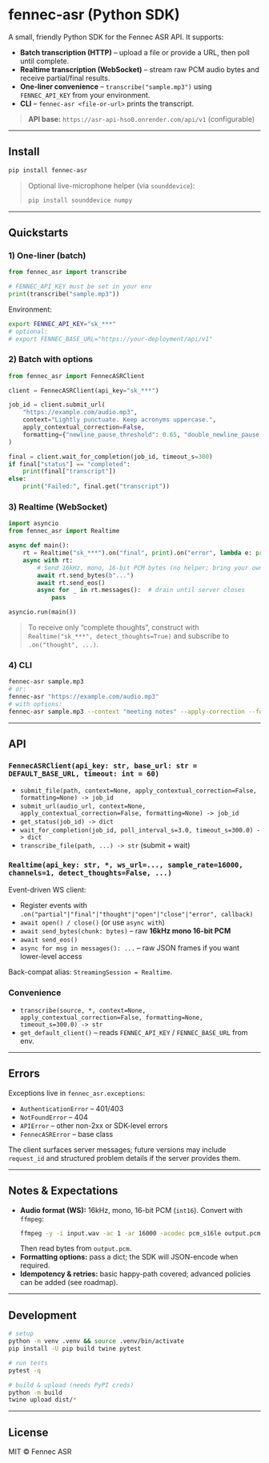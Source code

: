 # fennec-asr (Python SDK)

A small, friendly Python SDK for the Fennec ASR API. It supports:

- **Batch transcription (HTTP)** – upload a file or provide a URL, then poll until complete.
- **Realtime transcription (WebSocket)** – stream raw PCM audio bytes and receive partial/final results.
- **One-liner convenience** – `transcribe("sample.mp3")` using `FENNEC_API_KEY` from your environment.
- **CLI** – `fennec-asr <file-or-url>` prints the transcript.

> **API base:** `https://asr-api-hso0.onrender.com/api/v1` (configurable)

---

## Install

```bash
pip install fennec-asr
```

> Optional live-microphone helper (via `sounddevice`):
>
> ```bash
> pip install sounddevice numpy
> ```

---

## Quickstarts

### 1) One-liner (batch)

```python
from fennec_asr import transcribe

# FENNEC_API_KEY must be set in your env
print(transcribe("sample.mp3"))
```

Environment:

```bash
export FENNEC_API_KEY="sk_***"
# optional:
# export FENNEC_BASE_URL="https://your-deployment/api/v1"
```

### 2) Batch with options

```python
from fennec_asr import FennecASRClient

client = FennecASRClient(api_key="sk_***")

job_id = client.submit_url(
    "https://example.com/audio.mp3",
    context="Lightly punctuate. Keep acronyms uppercase.",
    apply_contextual_correction=False,
    formatting={"newline_pause_threshold": 0.65, "double_newline_pause_threshold": 0.7},
)

final = client.wait_for_completion(job_id, timeout_s=300)
if final["status"] == "completed":
    print(final["transcript"])
else:
    print("Failed:", final.get("transcript"))
```

### 3) Realtime (WebSocket)

```python
import asyncio
from fennec_asr import Realtime

async def main():
    rt = Realtime("sk_***").on("final", print).on("error", lambda e: print("ERR:", e))
    async with rt:
        # Send 16kHz, mono, 16-bit PCM bytes (no helper; bring your own frames)
        await rt.send_bytes(b"...")
        await rt.send_eos()
        async for _ in rt.messages():  # drain until server closes
            pass

asyncio.run(main())
```

> To receive only “complete thoughts”, construct with `Realtime("sk_***", detect_thoughts=True)`
> and subscribe to `.on("thought", ...)`.

### 4) CLI

```bash
fennec-asr sample.mp3
# or:
fennec-asr "https://example.com/audio.mp3"
# with options:
fennec-asr sample.mp3 --context "meeting notes" --apply-correction --formatting '{"newline_pause_threshold":0.65}'
```

---

## API

### `FennecASRClient(api_key: str, base_url: str = DEFAULT_BASE_URL, timeout: int = 60)`

- `submit_file(path, context=None, apply_contextual_correction=False, formatting=None) -> job_id`
- `submit_url(audio_url, context=None, apply_contextual_correction=False, formatting=None) -> job_id`
- `get_status(job_id) -> dict`
- `wait_for_completion(job_id, poll_interval_s=3.0, timeout_s=300.0) -> dict`
- `transcribe_file(path, ...) -> str` (submit + wait)

### `Realtime(api_key: str, *, ws_url=..., sample_rate=16000, channels=1, detect_thoughts=False, ...)`

Event-driven WS client:

- Register events with `.on("partial"|"final"|"thought"|"open"|"close"|"error", callback)`
- `await open() / close()` (or use `async with`)
- `await send_bytes(chunk: bytes)` – raw **16kHz mono 16-bit PCM**
- `await send_eos()`
- `async for msg in messages(): ...` – raw JSON frames if you want lower-level access

Back-compat alias: `StreamingSession = Realtime`.

### Convenience

- `transcribe(source, *, context=None, apply_contextual_correction=False, formatting=None, timeout_s=300.0) -> str`
- `get_default_client()` – reads `FENNEC_API_KEY` / `FENNEC_BASE_URL` from env.

---

## Errors

Exceptions live in `fennec_asr.exceptions`:

- `AuthenticationError` – 401/403
- `NotFoundError` – 404
- `APIError` – other non-2xx or SDK-level errors
- `FennecASRError` – base class

The client surfaces server messages; future versions may include `request_id` and structured problem details if the server provides them.

---

## Notes & Expectations

- **Audio format (WS):** 16kHz, mono, 16-bit PCM (`int16`). Convert with `ffmpeg`:
  ```bash
  ffmpeg -y -i input.wav -ac 1 -ar 16000 -acodec pcm_s16le output.pcm
  ```
  Then read bytes from `output.pcm`.
- **Formatting options:** pass a dict; the SDK will JSON-encode when required.
- **Idempotency & retries:** basic happy-path covered; advanced policies can be added (see roadmap).

---

## Development

```bash
# setup
python -m venv .venv && source .venv/bin/activate
pip install -U pip build twine pytest

# run tests
pytest -q

# build & upload (needs PyPI creds)
python -m build
twine upload dist/*
```

---

## License

MIT © Fennec ASR

